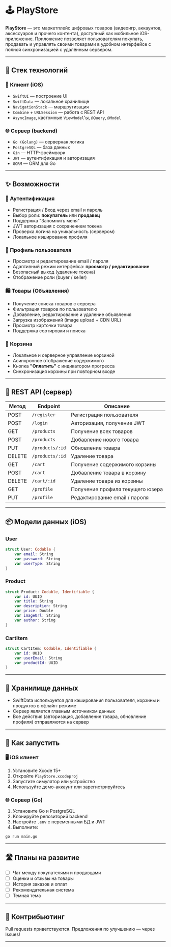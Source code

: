# 🕹️ PlayStore

**PlayStore** — это маркетплейс цифровых товаров (видеоигр, аккаунтов, аксессуаров и прочего контента), доступный как мобильное iOS-приложение. Приложение позволяет пользователям покупать, продавать и управлять своими товарами в удобном интерфейсе с полной синхронизацией с удалённым сервером.

---

## 🔧 Стек технологий

### 🧩 Клиент (iOS)
- `SwiftUI` — построение UI
- `SwiftData` — локальное хранилище
- `NavigationStack` — маршрутизация
- `Combine` + `URLSession` — работа с REST API
- `AsyncImage`, кастомные `ViewModel`'ы, `@Query`, `@Model`

### 🌐 Сервер (backend)
- `Go (Golang)` — серверная логика
- `PostgreSQL` — база данных
- `Gin` — HTTP-фреймворк
- `JWT` — аутентификация и авторизация
- `GORM` — ORM для Go

---

## ✨ Возможности

### 🔐 Аутентификация
- Регистрация / Вход через email и пароль
- Выбор роли: **покупатель** или **продавец**
- Поддержка "Запомнить меня"
- JWT авторизация с сохранением токена
- Проверка логина на уникальность (сервером)
- Локальное кэширование профиля

### 👤 Профиль пользователя
- Просмотр и редактирование email / пароля
- Адаптивный режим интерфейса: **просмотр / редактирование**
- Безопасный выход (удаление токена)
- Отображение роли (buyer / seller)

### 🛍️ Товары (Объявления)
- Получение списка товаров с сервера
- Фильтрация товаров по пользователю
- Добавление, редактирование и удаление объявления
- Загрузка изображений (image upload + CDN URL)
- Просмотр карточки товара
- Поддержка сортировки и поиска

### 🛒 Корзина
- Локальное и серверное управление корзиной
- Асинхронное отображение содержимого
- Кнопка **"Оплатить"** с индикатором прогресса
- Синхронизация корзины при повторном входе

---

## 📡 REST API (сервер)

| Метод | Endpoint         | Описание                          |
|-------|------------------|-----------------------------------|
| POST  | `/register`      | Регистрация пользователя          |
| POST  | `/login`         | Авторизация, получение JWT        |
| GET   | `/products`      | Получение всех товаров            |
| POST  | `/products`      | Добавление нового товара          |
| PUT   | `/products/:id`  | Обновление товара                 |
| DELETE| `/products/:id`  | Удаление товара                   |
| GET   | `/cart`          | Получение содержимого корзины     |
| POST  | `/cart`          | Добавление товара в корзину       |
| DELETE| `/cart/:id`      | Удаление товара из корзины        |
| GET   | `/profile`       | Получение профиля текущего юзера  |
| PUT   | `/profile`       | Редактирование email / пароля     |

---

## 📦 Модели данных (iOS)

### User
```swift
struct User: Codable {
    var email: String
    var password: String
    var userType: String
}
```

### Product
```swift
struct Product: Codable, Identifiable {
    var id: UUID
    var title: String
    var description: String
    var price: Double
    var imageUrl: String
    var author: String
}
```

### CartItem
```swift
struct CartItem: Codable, Identifiable {
    var id: UUID
    var userEmail: String
    var productId: UUID
}
```

---

## 🧠 Хранилище данных

- SwiftData используется для кэширования пользователя, корзины и продуктов в офлайн-режиме
- Сервер является главным источником данных
- Все действия (авторизация, добавление товара, обновление профиля) отправляются на сервер

---

## 🧪 Как запустить

### 🖥 iOS клиент
1. Установите Xcode 15+
2. Откройте `PlayStore.xcodeproj`
3. Запустите симулятор или устройство
4. Используйте демо-аккаунт или зарегистрируйтесь

### 🌐 Сервер (Go)
1. Установите Go и PostgreSQL
2. Клонируйте репозиторий backend
3. Настройте `.env` с переменными БД и JWT
4. Выполните:
```bash
go run main.go
```

---

## 🛣️ Планы на развитие

- [ ] Чат между покупателями и продавцами
- [ ] Оценки и отзывы на товары
- [ ] История заказов и оплат
- [ ] Рекомендательная система
- [ ] Темная тема

---

## 🤝 Контрибьютинг

Pull requests приветствуются. Предложения по улучшению — через Issues!

---

